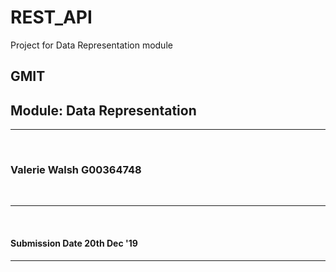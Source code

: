 # REST_API
Project for Data Representation module

## GMIT 
## Module: Data Representation

___

<br>

### Valerie Walsh G00364748
<br>

---
<br>

#### Submission Date 20th Dec '19
---
<br>
